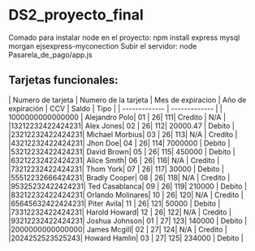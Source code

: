 # DS2_proyecto_final

Comado para instalar node en el proyecto: npm install express mysql morgan ejsexpress-myconection
Subir el servidor: node Pasarela_de_pago/app.js

## Tarjetas funcionales:

| Numero de tarjeta | Numero de la tarjeta | Mes de expiracion | Año de expiración | CCV | Saldo | Tipo |
| ------------- | ------------- |
| 1000000000000000 | Alejandro Polo| 01 | 26| 111| Credito  | N/A |
|13212232422424231| Alex Jones| 02 | 26| 112| 20000.47 | Debito |
|23212232422424231| Michael Morbius| 03 | 26| 113| N/A | Credito |
|43212232422424231| Jhon Doe| 04 | 26| 114| 7000000 | Debito |
|53212232422424231| David Brown| 05 | 26| 115| 450000 | Debito |
|63212232422424231| Alice Smith| 06 | 26| 116| N/A | Credito |
|73212232422424231| Thom York| 07 | 26| 117| 30000 | Debito |
|55512232666424231| Bradly Cooper| 08 | 26| 118| N/A | Credito |
|95325232422424231| Ted Casablanca| 09 | 26| 119| 210000 | Debito |
|83212232422424231| Orlando Molinares| 10 | 26| 120| N/A | Credito |
|65645632422424231| Piter Avila| 11 | 26| 121| 50000 | Debito |
|73312232422424231| Harold Howard| 12 | 26| 122| N/A | Credito |
|93212232422424231| Joshua Johnson| 01 | 27| 123| 140000 | Debito |
|2000000000000000| James Mcgill| 02 | 27| 124| N/A | Credito |
|2024252523525243| Howard Hamlin| 03 | 27| 125| 234000 | Debito |
